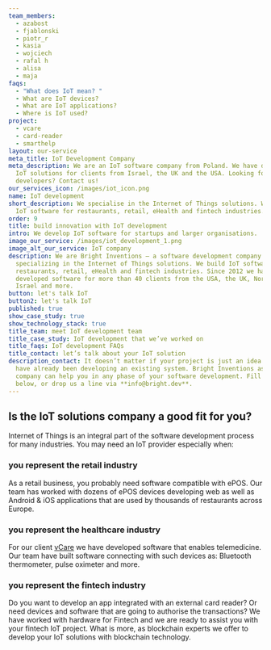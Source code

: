 ```yaml
---
team_members:
  - azabost
  - fjablonski
  - piotr_r
  - kasia
  - wojciech
  - rafal h
  - alisa
  - maja
faqs:
  - "What does IoT mean? "
  - What are IoT devices?
  - What are IoT applications?
  - Where is IoT used?
project:
  - vcare
  - card-reader
  - smarthelp
layout: our-service
meta_title: IoT Development Company
meta_description: We are an IoT software company from Poland. We have developed
  IoT solutions for clients from Israel, the UK and the USA. Looking for IoT
  developers? Contact us!
our_services_icon: /images/iot_icon.png
name: IoT development
short_description: We specialise in the Internet of Things solutions. We build
  IoT software for restaurants, retail, eHealth and fintech industries.
order: 9
title: build innovation with IoT development
intro: We develop IoT software for startups and larger organisations.
image_our_service: /images/iot_development_1.png
image_alt_our_service: IoT company
description: We are Bright Inventions – a software development company
  specializing in the Internet of Things solutions. We build IoT software for
  restaurants, retail, eHealth and fintech industries. Since 2012 we have
  developed software for more than 40 clients from the USA, the UK, Norway,
  Israel and more.
button: let's talk IoT
button2: let's talk IoT
published: true
show_case_study: true
show_technology_stack: true
title_team: meet IoT development team
title_case_study: IoT development that we’ve worked on
title_faqs: IoT development FAQs
title_contact: let’s talk about your IoT solution
description_contact: It doesn’t matter if your project is just an idea or you
  have already been developing an existing system. Bright Inventions as an IoT
  company can help you in any phase of your software development. Fill the form
  below, or drop us a line via **info@bright.dev**.
---
```

## Is the IoT solutions company a good fit for you?

Internet of Things is an integral part of the software development process for many industries. You may need an IoT provider especially when:

### you represent the retail industry

As a retail business, you probably need software compatible with ePOS. Our team has worked with dozens of ePOS devices developing web as well as  Android & iOS applications that are used by thousands of restaurants across Europe.

### you represent the healthcare industry

For our client [vCare](/projects/vCare/) we have developed software that enables telemedicine. Our team have built software connecting with such devices as: Bluetooth thermometer, pulse oximeter and more.

### you represent the fintech industry

Do you want to develop an app integrated with an external card reader? Or need devices and software that are going to authorise the transactions? We have worked with hardware for Fintech and we are ready to assist you with your fintech IoT project. What is more, as blockchain experts we offer to develop your IoT solutions with blockchain technology.
